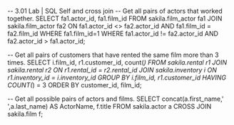 -- 3.01 Lab | SQL Self and cross join
-- Get all pairs of actors that worked together.
SELECT fa1.actor_id, fa1.film_id
FROM sakila.film_actor fa1
JOIN sakila.film_actor fa2
ON fa1.actor_id <> fa2.actor_id AND fa1.film_id = fa2.film_id
WHERE fa1.film_id=1 WHERE fa1.actor_id != fa2.actor_id AND fa2.actor_id > fa1.actor_id;



-- Get all pairs of customers that have rented the same film more than 3 times.
SELECT i.film_id, r1.customer_id, count(*)
FROM sakila.rental r1
JOIN sakila.rental r2
ON r1.rental_id = r2.rental_id
JOIN sakila.inventory i 
ON r1.inventory_id = i.inventory_id
GROUP BY i.film_id, r1.customer_id
HAVING COUNT(*) = 3
ORDER BY customer_id, film_id;


-- Get all possible pairs of actors and films.
SELECT concat(a.first_name,' ',a.last_name) AS ActorName, f.title 
FROM sakila.actor a 
CROSS JOIN sakila.film f;

